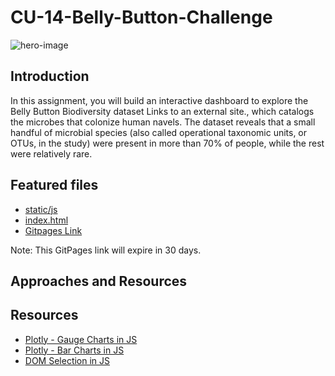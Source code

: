 # CU-14-Belly-Button-Challenge

![hero-image](https://growersnetwork.org/wp-content/uploads/2018/11/bacteria-header.jpg)
   
## Introduction
In this assignment, you will build an interactive dashboard to explore the Belly Button Biodiversity dataset Links to an external site., which catalogs the microbes that colonize human navels.
The dataset reveals that a small handful of microbial species (also called operational taxonomic units, or OTUs, in the study) were present in more than 70% of people, while the rest were relatively rare.

## Featured files
 * [static/js](https://github.com/anderoos/CU-14-belly-button-challenge/blob/main/static/js/app.js)
 * [index.html](https://github.com/anderoos/CU-14-belly-button-challenge/blob/main/index.html)
 * [Gitpages Link](https://anderoos.github.io/CU-14-belly-button-challenge/)

Note: This GitPages link will expire in 30 days.
   
## Approaches and Resources

## Resources
  * [Plotly - Gauge Charts in JS](https://plotly.com/javascript/indicator/)
  * [Plotly - Bar Charts in JS](https://plotly.com/javascript/bar-charts/)
  * [DOM Selection in JS](https://www.tutorialsteacher.com/d3js/select-dom-element-using-d3js)




